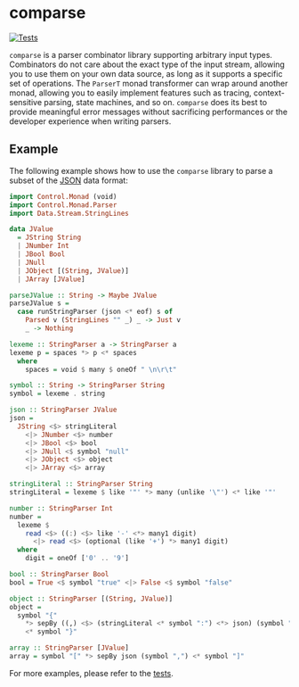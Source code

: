 # comparse

[![Tests](https://github.com/nasso/comparse/actions/workflows/tests.yml/badge.svg)](https://github.com/nasso/comparse/actions/workflows/tests.yml)

`comparse` is a parser combinator library supporting arbitrary input types.
Combinators do not care about the exact type of the input stream, allowing you
to use them on your own data source, as long as it supports a specific set of
operations. The `ParserT` monad transformer can wrap around another monad,
allowing you to easily implement features such as tracing, context-sensitive
parsing, state machines, and so on. `comparse` does its best to provide
meaningful error messages without sacrificing performances or the developer
experience when writing parsers.

## Example

The following example shows how to use the `comparse` library to parse a subset
of the [JSON](https://en.wikipedia.org/wiki/JSON) data format:

```hs
import Control.Monad (void)
import Control.Monad.Parser
import Data.Stream.StringLines

data JValue
  = JString String
  | JNumber Int
  | JBool Bool
  | JNull
  | JObject [(String, JValue)]
  | JArray [JValue]

parseJValue :: String -> Maybe JValue
parseJValue s =
  case runStringParser (json <* eof) s of
    Parsed v (StringLines "" _) _ -> Just v
    _ -> Nothing

lexeme :: StringParser a -> StringParser a
lexeme p = spaces *> p <* spaces
  where
    spaces = void $ many $ oneOf " \n\r\t"

symbol :: String -> StringParser String
symbol = lexeme . string

json :: StringParser JValue
json =
  JString <$> stringLiteral
    <|> JNumber <$> number
    <|> JBool <$> bool
    <|> JNull <$ symbol "null"
    <|> JObject <$> object
    <|> JArray <$> array

stringLiteral :: StringParser String
stringLiteral = lexeme $ like '"' *> many (unlike '\"') <* like '"'

number :: StringParser Int
number =
  lexeme $
    read <$> ((:) <$> like '-' <*> many1 digit)
      <|> read <$> (optional (like '+') *> many1 digit)
  where
    digit = oneOf ['0' .. '9']

bool :: StringParser Bool
bool = True <$ symbol "true" <|> False <$ symbol "false"

object :: StringParser [(String, JValue)]
object =
  symbol "{"
    *> sepBy ((,) <$> (stringLiteral <* symbol ":") <*> json) (symbol ",")
    <* symbol "}"

array :: StringParser [JValue]
array = symbol "[" *> sepBy json (symbol ",") <* symbol "]"
```

For more examples, please refer to the [tests](test/Parsing.hs).
